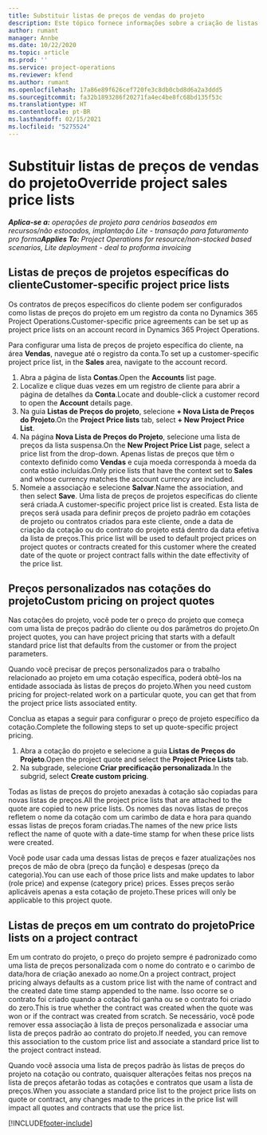 ```yaml
---
title: Substituir listas de preços de vendas do projeto
description: Este tópico fornece informações sobre a criação de listas de preços de venda personalizadas.
author: rumant
manager: Annbe
ms.date: 10/22/2020
ms.topic: article
ms.prod: ''
ms.service: project-operations
ms.reviewer: kfend
ms.author: rumant
ms.openlocfilehash: 17a86e89f626cef720fe3c8db0cbd8d6a2a3ddd5
ms.sourcegitcommit: fa32b1893286f20271fa4ec4be8fc68bd135f53c
ms.translationtype: HT
ms.contentlocale: pt-BR
ms.lasthandoff: 02/15/2021
ms.locfileid: "5275524"
---
```

# <a name="override-project-sales-price-lists"></a><span data-ttu-id="fbff3-103">Substituir listas de preços de vendas do projeto</span><span class="sxs-lookup"><span data-stu-id="fbff3-103">Override project sales price lists</span></span>

<span data-ttu-id="fbff3-104">_**Aplica-se a:** operações de projeto para cenários baseados em recursos/não estocados, implantação Lite - transação para faturamento pro forma_</span><span class="sxs-lookup"><span data-stu-id="fbff3-104">_**Applies To:** Project Operations for resource/non-stocked based scenarios, Lite deployment - deal to proforma invoicing_</span></span>

## <a name="customer-specific-project-price-lists"></a><span data-ttu-id="fbff3-105">Listas de preços de projetos específicas do cliente</span><span class="sxs-lookup"><span data-stu-id="fbff3-105">Customer-specific project price lists</span></span>

<span data-ttu-id="fbff3-106">Os contratos de preços específicos do cliente podem ser configurados como listas de preços do projeto em um registro da conta no Dynamics 365 Project Operations.</span><span class="sxs-lookup"><span data-stu-id="fbff3-106">Customer-specific price agreements can be set up as project price lists on an account record in Dynamics 365 Project Operations.</span></span>

<span data-ttu-id="fbff3-107">Para configurar uma lista de preços de projeto específica do cliente, na área **Vendas**, navegue até o registro da conta.</span><span class="sxs-lookup"><span data-stu-id="fbff3-107">To set up a customer-specific project price list, in the **Sales** area, navigate to the account record.</span></span>

1. <span data-ttu-id="fbff3-108">Abra a página de lista **Contas**.</span><span class="sxs-lookup"><span data-stu-id="fbff3-108">Open the **Accounts** list page.</span></span>
2. <span data-ttu-id="fbff3-109">Localize e clique duas vezes em um registro de cliente para abrir a página de detalhes da **Conta**.</span><span class="sxs-lookup"><span data-stu-id="fbff3-109">Locate and double-click a customer record to open the **Account** details page.</span></span>
3. <span data-ttu-id="fbff3-110">Na guia **Listas de Preços do projeto**, selecione **+ Nova Lista de Preços do Projeto**.</span><span class="sxs-lookup"><span data-stu-id="fbff3-110">On the **Project Price lists** tab, select **+ New Project Price List**.</span></span>
4. <span data-ttu-id="fbff3-111">Na página **Nova Lista de Preços do Projeto**, selecione uma lista de preços da lista suspensa.</span><span class="sxs-lookup"><span data-stu-id="fbff3-111">On the **New Project Price List** page, select a price list from the drop-down.</span></span> <span data-ttu-id="fbff3-112">Apenas listas de preços que têm o contexto definido como **Vendas** e cuja moeda corresponda à moeda da conta estão incluídas.</span><span class="sxs-lookup"><span data-stu-id="fbff3-112">Only price lists that have the context set to **Sales** and whose currency matches the account currency are included.</span></span>
5. <span data-ttu-id="fbff3-113">Nomeie a associação e selecione **Salvar**.</span><span class="sxs-lookup"><span data-stu-id="fbff3-113">Name the association, and then select **Save**.</span></span> <span data-ttu-id="fbff3-114">Uma lista de preços de projetos específicas do cliente será criada.</span><span class="sxs-lookup"><span data-stu-id="fbff3-114">A customer-specific project price list is created.</span></span> <span data-ttu-id="fbff3-115">Esta lista de preços será usada para definir preços de projeto padrão em cotações de projeto ou contratos criados para este cliente, onde a data de criação da cotação ou do contrato do projeto está dentro da data efetiva da lista de preços.</span><span class="sxs-lookup"><span data-stu-id="fbff3-115">This price list will be used to default project prices on project quotes or contracts created for this customer where the created date of the quote or project contract falls within the date effectivity of the price list.</span></span>

## <a name="custom-pricing-on-project-quotes"></a><span data-ttu-id="fbff3-116">Preços personalizados nas cotações do projeto</span><span class="sxs-lookup"><span data-stu-id="fbff3-116">Custom pricing on project quotes</span></span>

<span data-ttu-id="fbff3-117">Nas cotações do projeto, você pode ter o preço do projeto que começa com uma lista de preços padrão do cliente ou dos parâmetros do projeto.</span><span class="sxs-lookup"><span data-stu-id="fbff3-117">On project quotes, you can have project pricing that starts with a default standard price list that defaults from the customer or from the project parameters.</span></span>

<span data-ttu-id="fbff3-118">Quando você precisar de preços personalizados para o trabalho relacionado ao projeto em uma cotação específica, poderá obtê-los na entidade associada às listas de preços do projeto.</span><span class="sxs-lookup"><span data-stu-id="fbff3-118">When you need custom pricing for project-related work on a particular quote, you can get that from the project price lists associated entity.</span></span>

<span data-ttu-id="fbff3-119">Conclua as etapas a seguir para configurar o preço de projeto específico da cotação.</span><span class="sxs-lookup"><span data-stu-id="fbff3-119">Complete the following steps to set up quote-specific project pricing.</span></span>

1. <span data-ttu-id="fbff3-120">Abra a cotação do projeto e selecione a guia **Listas de Preços do Projeto**.</span><span class="sxs-lookup"><span data-stu-id="fbff3-120">Open the project quote and select the **Project Price Lists** tab.</span></span>
2. <span data-ttu-id="fbff3-121">Na subgrade, selecione **Criar precificação personalizada**.</span><span class="sxs-lookup"><span data-stu-id="fbff3-121">In the subgrid, select **Create custom pricing**.</span></span>

<span data-ttu-id="fbff3-122">Todas as listas de preços do projeto anexadas à cotação são copiadas para novas listas de preços.</span><span class="sxs-lookup"><span data-stu-id="fbff3-122">All the project price lists that are attached to the quote are copied to new price lists.</span></span> <span data-ttu-id="fbff3-123">Os nomes das novas listas de preços refletem o nome da cotação com um carimbo de data e hora para quando essas listas de preços foram criadas.</span><span class="sxs-lookup"><span data-stu-id="fbff3-123">The names of the new price lists reflect the name of quote with a date-time stamp for when these price lists were created.</span></span>

<span data-ttu-id="fbff3-124">Você pode usar cada uma dessas listas de preços e fazer atualizações nos preços de mão de obra (preço da função) e despesas (preço da categoria).</span><span class="sxs-lookup"><span data-stu-id="fbff3-124">You can use each of those price lists and make updates to labor (role price) and expense (category price) prices.</span></span> <span data-ttu-id="fbff3-125">Esses preços serão aplicáveis apenas a esta cotação de projeto.</span><span class="sxs-lookup"><span data-stu-id="fbff3-125">These prices will only be applicable to this project quote.</span></span>

## <a name="price-lists-on-a-project-contract"></a><span data-ttu-id="fbff3-126">Listas de preços em um contrato do projeto</span><span class="sxs-lookup"><span data-stu-id="fbff3-126">Price lists on a project contract</span></span>

<span data-ttu-id="fbff3-127">Em um contrato do projeto, o preço do projeto sempre é padronizado como uma lista de preços personalizada com o nome do contrato e o carimbo de data/hora de criação anexado ao nome.</span><span class="sxs-lookup"><span data-stu-id="fbff3-127">On a project contract, project pricing always defaults as a custom price list with the name of contract and the created date time stamp appended to the name.</span></span> <span data-ttu-id="fbff3-128">Isso ocorre se o contrato foi criado quando a cotação foi ganha ou se o contrato foi criado do zero.</span><span class="sxs-lookup"><span data-stu-id="fbff3-128">This is true whether the contract was created when the quote was won or if the contract was created from scratch.</span></span> <span data-ttu-id="fbff3-129">Se necessário, você pode remover essa associação à lista de preços personalizada e associar uma lista de preços padrão ao contrato do projeto.</span><span class="sxs-lookup"><span data-stu-id="fbff3-129">If needed, you can remove this association to the custom price list and associate a standard price list to the project contract instead.</span></span>

<span data-ttu-id="fbff3-130">Quando você associa uma lista de preços padrão às listas de preços do projeto na cotação ou contrato, quaisquer alterações feitas nos preços na lista de preços afetarão todas as cotações e contratos que usam a lista de preços.</span><span class="sxs-lookup"><span data-stu-id="fbff3-130">When you associate a standard price list to the project price lists on quote or contract, any changes made to the prices in the price list will impact all quotes and contracts that use the price list.</span></span>


[!INCLUDE[footer-include](../includes/footer-banner.md)]